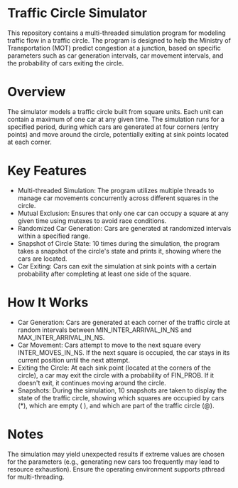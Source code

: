 # Traffic Circle Simulator
This repository contains a multi-threaded simulation program for modeling traffic flow in a traffic circle. The program is designed to help the Ministry of Transportation (MOT) predict congestion at a junction, based on specific parameters such as car generation intervals, car movement intervals, and the probability of cars exiting the circle.

# Overview
The simulator models a traffic circle built from square units. Each unit can contain a maximum of one car at any given time. The simulation runs for a specified period, during which cars are generated at four corners (entry points) and move around the circle, potentially exiting at sink points located at each corner.

# Key Features
* Multi-threaded Simulation: The program utilizes multiple threads to manage car movements concurrently across different squares in the circle.
* Mutual Exclusion: Ensures that only one car can occupy a square at any given time using mutexes to avoid race conditions.
* Randomized Car Generation: Cars are generated at randomized intervals within a specified range.
* Snapshot of Circle State: 10 times during the simulation, the program takes a snapshot of the circle's state and prints it, showing where the cars are located.
* Car Exiting: Cars can exit the simulation at sink points with a certain probability after completing at least one side of the square.

# How It Works
* Car Generation: Cars are generated at each corner of the traffic circle at random intervals between MIN_INTER_ARRIVAL_IN_NS and MAX_INTER_ARRIVAL_IN_NS.
* Car Movement: Cars attempt to move to the next square every INTER_MOVES_IN_NS. If the next square is occupied, the car stays in its current position until the next attempt.
* Exiting the Circle: At each sink point (located at the corners of the circle), a car may exit the circle with a probability of FIN_PROB. If it doesn't exit, it continues moving around the circle.
* Snapshots: During the simulation, 10 snapshots are taken to display the state of the traffic circle, showing which squares are occupied by cars (*), which are empty ( ), and which are part of the traffic circle (@).

# Notes
The simulation may yield unexpected results if extreme values are chosen for the parameters (e.g., generating new cars too frequently may lead to resource exhaustion).
Ensure the operating environment supports pthread for multi-threading.

